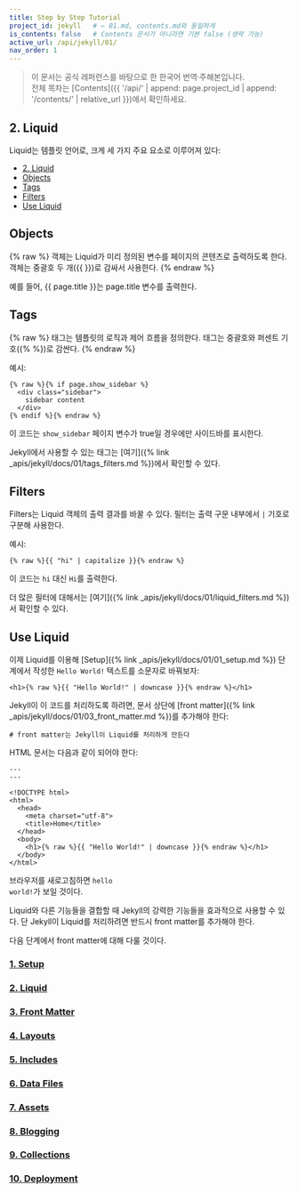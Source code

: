 ```yaml
---
title: Step by Step Tutorial
project_id: jekyll   # ← 01.md, contents.md와 동일하게
is_contents: false   # Contents 문서가 아니라면 기본 false (생략 가능)
active_url: /api/jekyll/01/
nav_order: 1  
---
```


> 이 문서는 공식 레퍼런스를 바탕으로 한 한국어 번역·주해본입니다.  
> 전체 목차는 [Contents]({{ '/api/' | append: page.project_id | append: '/contents/' | relative_url }})에서 확인하세요.


## 2. Liquid
Liquid는 템플릿 언어로, 크게 세 가지 주요 요소로 이루어져 있다:

- [2. Liquid](#2-liquid)
- [Objects](#objects)
- [Tags](#tags)
- [Filters](#filters)
- [Use Liquid](#use-liquid)

## Objects
{% raw %}
객체는 Liquid가 미리 정의된 변수를 페이지의 콘텐츠로 출력하도록 한다. 객체는 중괄호 두 개({{ }})로 감싸서 사용한다.
{% endraw %}

예를 들어, \{\{ page.title \}\}는 page.title 변수를 출력한다.


## Tags
{% raw %}
태그는 템플릿의 로직과 제어 흐름을 정의한다. 태그는 중괄호와 퍼센트 기호({% %})로 감싼다.
{% endraw %}

예시:

```liquid
{% raw %}{% if page.show_sidebar %}
  <div class="sidebar">
    sidebar content
  </div>
{% endif %}{% endraw %}
```

이 코드는 <code class="code-inline">show_sidebar</code> 페이지 변수가 true일 경우에만 사이드바를 표시한다.

Jekyll에서 사용할 수 있는 태그는 [여기]({% link _apis/jekyll/docs/01/tags_filters.md %})에서 확인할 수 있다.

## Filters
Filters는 Liquid 객체의 출력 결과를 바꿀 수 있다. 필터는 출력 구문 내부에서 <code class="code-inline">|</code> 기호로 구분해 사용한다.

예시:
```liquid
{% raw %}{{ "hi" | capitalize }}{% endraw %}
```

이 코드는 <code class="code-inline">hi</code> 대신 <code class="code-inline">Hi</code>를 출력한다.

더 많은 필터에 대해서는 [여기]({% link _apis/jekyll/docs/01/liquid_filters.md %})서 확인할 수 있다.

## Use Liquid

이제 Liquid를 이용해 [Setup]({% link _apis/jekyll/docs/01/01_setup.md %}) 단계에서 작성한 <code class="code-inline">Hello World!</code> 텍스트를 소문자로 바꿔보자:

```liquid
<h1>{% raw %}{{ "Hello World!" | downcase }}{% endraw %}</h1>
```

Jekyll이 이 코드를 처리하도록 하려면, 문서 상단에 [front matter]({% link _apis/jekyll/docs/01/03_front_matter.md %})를 추가해야 한다:

```liquid
# front matter는 Jekyll이 Liquid를 처리하게 만든다
```


HTML 문서는 다음과 같이 되어야 한다:

```liquid
---
---

<!DOCTYPE html>
<html>
  <head>
    <meta charset="utf-8">
    <title>Home</title>
  </head>
  <body>
    <h1>{% raw %}{{ "Hello World!" | downcase }}{% endraw %}</h1>
  </body>
</html>
```

브라우저를 새로고침하면 <code class="code-inline">hello world!</code>가 보일 것이다.

Liquid와 다른 기능들을 결합할 때 Jekyll의 강력한 기능들을 효과적으로 사용할 수 있다. 단 Jekyll이 Liquid를 처리하려면 반드시 front matter를 추가해야 한다.

다음 단계에서 front matter에 대해 다룰 것이다.


<h3><a href="{% link _apis/jekyll/docs/01/01_setup.md %}">1. Setup</a></h3>
<h3><a href="{% link _apis/jekyll/docs/01/02_liquid.md %}">2. Liquid</a></h3>
<h3><a href="{% link _apis/jekyll/docs/01/03_front_matter.md %}">3. Front Matter</a></h3>
<h3><a href="{% link _apis/jekyll/docs/01/04_layouts.md %}">4. Layouts</a></h3>
<h3><a href="{% link _apis/jekyll/docs/01/05_includes.md %}">5. Includes</a></h3>
<h3><a href="{% link _apis/jekyll/docs/01/06_data_files.md %}">6. Data Files</a></h3>
<h3><a href="{% link _apis/jekyll/docs/01/07_assets.md %}">7. Assets</a></h3>
<h3><a href="{% link _apis/jekyll/docs/01/08_blogging.md %}">8. Blogging</a></h3>
<h3><a href="{% link _apis/jekyll/docs/01/09_collections.md %}">9. Collections</a></h3>
<h3><a href="{% link _apis/jekyll/docs/01/10_deployment.md %}">10. Deployment</a></h3>
